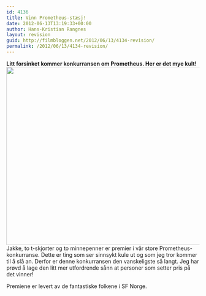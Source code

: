 ```yaml
---
id: 4136
title: Vinn Prometheus-stæsj!
date: 2012-06-13T13:19:33+00:00
author: Hans-Kristian Rangnes
layout: revision
guid: http://filmbloggen.net/2012/06/13/4134-revision/
permalink: /2012/06/13/4134-revision/
---
```

**Litt forsinket kommer konkurransen om Prometheus. Her er det mye kult!**  
<a href="http://filmbloggen.net/?attachment_id=4135" rel="attachment wp-att-4135"><img class="alignnone size-large wp-image-4135" src="http://filmbloggen.net/wp-content/uploads//2012/06/prometheus-stæsj-620x465.jpg" alt="" width="620" height="465" /></a>  
Jakke, to t-skjorter og to minnepenner er premier i vår store Prometheus-konkurranse. Dette er ting som ser sinnsykt kule ut og som jeg tror kommer til å slå an. Derfor er denne konkurransen den vanskeligste så langt. Jeg har prøvd å lage den litt mer utfordrende sånn at personer som setter pris på det vinner!

Premiene er levert av de fantastiske folkene i SF Norge.